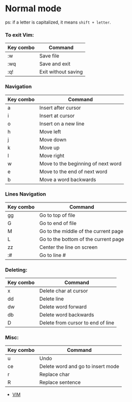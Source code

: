 # Normal mode

ps: if a letter is capitalized, it means `shift + letter`.

### To exit Vim:

| Key combo | Command |
| --- | --- |
| :w | Save file |
| :wq | Save and exit |
| :q! | Exit without saving |

### Navigation

| Key combo | Command |
| --- | --- |
| a | Insert after cursor |
| i | Insert at cursor |
| o | Insert on a new line |
| h | Move left |
| j | Move down |
| k | Move up |
| l | Move right |
| w | Move to the beginning of next word |
| e | Move to the end of next word |
| b | Move a word backwards |

### Lines Navigation

| Key combo | Command |
| --- | --- |
| gg | Go to top of file |
| G | Go to end of file |
| M | Go to the middle of the current page |
| L | Go to the bottom of the current page |
| zz | Center the line on screen |
| :# | Go to line # |

### Deleting:

| Key combo | Command |
| --- | --- |
| x | Delete char at cursor |
| dd | Delete line |
| dw | Delete word forward |
| db | Delete word backwards |
| D | Delete from cursor to end of line |
 
### Misc:

| Key combo | Command |
| --- | --- |
| u | Undo |
| ce | Delete word and go to insert mode |
| r | Replace char |
| R | Replace sentence |

* [VIM](00-vim.md)


